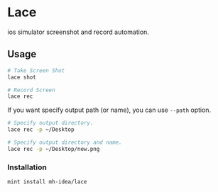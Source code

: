 # Lace
ios simulator screenshot and record automation.

## Usage

```bash
# Take Screen Shot
lace shot

# Record Screen
lace rec
```

If you want specify output path (or name), you can use `--path` option.
```bash
# Specify output directory.
lace rec -p ~/Desktop

# Specify output directory and name.
lace rec -p ~/Desktop/new.png
```

### Installation

```bash
mint install mh-idea/lace
```





